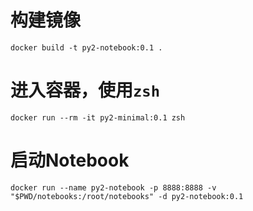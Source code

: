 # 构建镜像
`docker build -t py2-notebook:0.1 .`

# 进入容器，使用`zsh`
`docker run --rm -it py2-minimal:0.1 zsh`

# 启动Notebook
`docker run --name py2-notebook -p 8888:8888 -v "$PWD/notebooks:/root/notebooks" -d py2-notebook:0.1`
